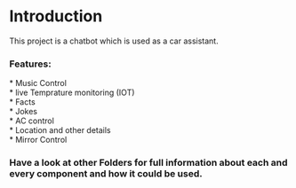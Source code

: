 <h1>Introduction</h1>
This project is a chatbot which is used as a car assistant.
<br>
<h3>Features:</h3>
* Music Control<br/>
* live Temprature monitoring (IOT)<br/>
* Facts <br/>
* Jokes <br/>
* AC control<br/>
* Location and other details <br/>
* Mirror Control


<h3>Have a look at other Folders for full information about each and every component and how it could be used.

